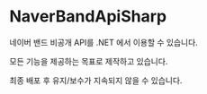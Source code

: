 # NaverBandApiSharp
네이버 밴드 비공개 API를 .NET 에서 이용할 수 있습니다.

모든 기능을 제공하는 목표로 제작하고 있습니다.

최종 배포 후 유지/보수가 지속되지 않을 수 있습니다.
